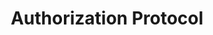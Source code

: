---
title: "Authorization Protocol"
desc: "Learn how to use OAuth2.0 and securely authorize your chat.io apps and services."
color: "#26c5af"
type: "Guide"
weight: 20
---